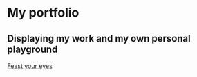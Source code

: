 # My portfolio

## Displaying my work and my own personal playground

[Feast your eyes](https://joakim.netlify.app/)
